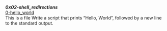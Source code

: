 ***0x02-shell_redirections***  
[0-hello_world](./0-hello_worl)  
This is a file Write a script that prints “Hello, World”, followed by a new line to the standard output.
